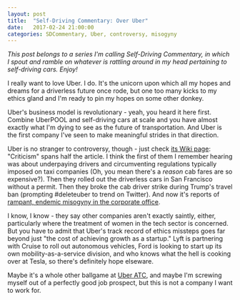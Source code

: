 ```yaml
---
layout: post
title:  "Self-Driving Commentary: Over Uber"
date:   2017-02-24 21:00:00 
categories: SDCommentary, Uber, controversy, misogyny
---
```

*This post belongs to a series I'm calling Self-Driving Commentary, in which I spout and ramble on whatever is rattling around in my head pertaining to self-driving cars. Enjoy!*

I really want to love Uber. I do. It's the unicorn upon which all my hopes and dreams for a driverless future once rode, but one too many kicks to my ethics gland and I'm ready to pin my hopes on some other donkey. 

Uber's business model is revolutionary - yeah, you heard it here first. Combine UberPOOL and self-driving cars at scale and you have almost exactly what I'm dying to see as the future of transportation. And Uber is the first company I've seen to make meaningful strides in that direction.

Uber is no stranger to controversy, though - just check [its Wiki page](https://en.wikipedia.org/wiki/Uber_(company)#Criticism): "Criticism" spans half the article. I think the first of them I remember hearing was about underpaying drivers and circumventing regulations typically imposed on taxi companies (Oh, you mean there's a *reason* cab fares are so expensive?). Then they rolled out the driverless cars in San Francisco without a permit. Then they broke the cab driver strike during Trump's travel ban (prompting #deleteuber to trend on Twitter). And now it's reports of [rampant, endemic misogyny in the corporate office](https://www.susanjfowler.com/blog/2017/2/19/reflecting-on-one-very-strange-year-at-uber).

I know, I know - they say other companies aren't exactly saintly, either, particularly where the treatment of women in the tech sector is concerned. But you have to admit that Uber's track record of ethics missteps goes far beyond just "the cost of achieving growth as a startup." Lyft is partnering with Cruise to roll out autonomous vehicles, Ford is looking to start up its own mobility-as-a-service division, and who knows what the hell is cooking over at Tesla, so there's definitely hope elseware.

Maybe it's a whole other ballgame at [Uber ATC](https://www.uber.com/info/atc/car/), and maybe I'm screwing myself out of a perfectly good job prospect, but this is not a company I want to work for. 
